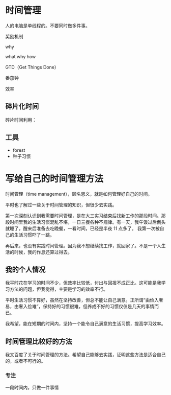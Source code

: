 # 时间管理

人的电脑是单线程的。不要同时做多件事。

奖励机制

why

what why how

GTD（Get Things Done）

番茄钟

效率

## 碎片化时间

碎片时间利用：



## 工具

* forest
* 种子习惯





# 写给自己的时间管理方法

时间管理（time management），顾名思义，就是如何管理好自己的时间。

平时也了解过一些关于时间管理的知识，但很少去实践。

第一次深刻认识到我需要时间管理，是在大三实习结束后找新工作的那段时间。那段时间里我的生活习惯混乱不堪，一日三餐各种不规律。有一天，我午饭过后倒头就睡了，醒来后准备去吃晚餐，一看时间，已经是半夜 11 点多了。
我第一次被自己的生活习惯吓了一跳。

再后来，也没有实践时间管理。因为我不想继续找工作，就回家了。不是一个人生活的时候，我的作息还算过得去。

## 我的个人情况

我平时花在学习的时间不少，但效率比较低，付出与回报不成正比。这可能是我学习方法的问题，但我觉得，主要是学习的效率不行。

平时生活习惯不算好，虽然在坚持改善，但总不能让自己满意。正所谓“由俭入奢易，由奢入俭难”，保持好的习惯很难，但养成不好的习惯仅仅是几天的事情而已。

我希望，能在短期的时间内，坚持一个能令自己满意的生活习惯，提高学习效率。

## 时间管理比较好的方法

我又百度了关于时间管理的方法。希望自己能够去实践，证明这些方法是适合自己的，或者不可行的。

### 专注

一段时间内，只做一件事情


